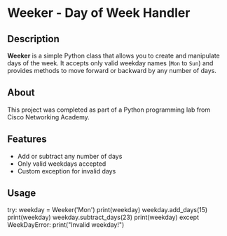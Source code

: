 # Weeker - Day of Week Handler

## Description
**Weeker** is a simple Python class that allows you to create and manipulate days of the week. It accepts only valid weekday names (`Mon` to `Sun`) and provides methods to move forward or backward by any number of days.

## About
This project was completed as part of a Python programming lab from Cisco Networking Academy.

## Features
- Add or subtract any number of days
- Only valid weekdays accepted
- Custom exception for invalid days

## Usage



try:
    weekday = Weeker('Mon')
    print(weekday)
    weekday.add_days(15)
    print(weekday)
    weekday.subtract_days(23)
    print(weekday)
except WeekDayError:
    print("Invalid weekday!")